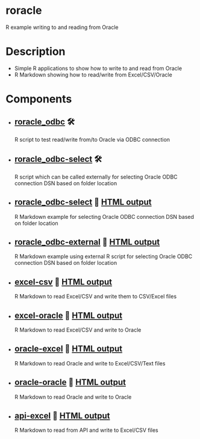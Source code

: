 # roracle
R example writing to and reading from Oracle

# Description

- Simple R applications to show how to write to and read from Oracle
- R Markdown showing how to read/write from Excel/CSV/Oracle

# Components
- ## [roracle_odbc](https://github.com/DykemaBill/roracle/blob/main/roracle_odbc.R) :hammer_and_wrench:
    R script to test read/write from/to Oracle via ODBC connection
- ## [roracle_odbc-select](https://github.com/DykemaBill/roracle/blob/main/roracle_odbc-select.R) :hammer_and_wrench:
    R script which can be called externally for selecting Oracle ODBC connection DSN based on folder location
- ## [roracle_odbc-select](https://github.com/DykemaBill/roracle/blob/main/roracle_odbc-select.Rmd) :notebook: [HTML output](https://github.com/DykemaBill/roracle/blob/main/roracle_odbc-select.html)
    R Markdown example for selecting Oracle ODBC connection DSN based on folder location
- ## [roracle_odbc-external](https://github.com/DykemaBill/roracle/blob/main/roracle_odbc-external.Rmd) :notebook: [HTML output](https://github.com/DykemaBill/roracle/blob/main/roracle_odbc-external.html)
    R Markdown example using external R script for selecting Oracle ODBC connection DSN based on folder location
- ## [excel-csv](https://github.com/DykemaBill/roracle/blob/main/excel-csv.Rmd) :notebook: [HTML output](https://github.com/DykemaBill/roracle/blob/main/excel-csv.html)
    R Markdown to read Excel/CSV and write them to CSV/Excel files
- ## [excel-oracle](https://github.com/DykemaBill/roracle/blob/main/excel-oracle.Rmd) :notebook: [HTML output](https://github.com/DykemaBill/roracle/blob/main/excel-oracle.html)
    R Markdown to read Excel/CSV and write to Oracle
- ## [oracle-excel](https://github.com/DykemaBill/roracle/blob/main/oracle-excel.Rmd) :notebook: [HTML output](https://github.com/DykemaBill/roracle/blob/main/oracle-excel.html)
    R Markdown to read Oracle and write to Excel/CSV/Text files
- ## [oracle-oracle](https://github.com/DykemaBill/roracle/blob/main/oracle-oracle.Rmd) :notebook: [HTML output](https://github.com/DykemaBill/roracle/blob/main/oracle-oracle.html)
    R Markdown to read Oracle and write to Oracle
- ## [api-excel](https://github.com/DykemaBill/roracle/blob/main/api-excel.Rmd) :notebook: [HTML output](https://github.com/DykemaBill/roracle/blob/main/api-excel.html)
    R Markdown to read from API and write to Excel/CSV files